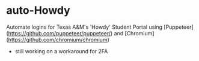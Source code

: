 # auto-Howdy
Automate logins for Texas A&M's 'Howdy' Student Portal using [Puppeteer] (https://github.com/puppeteer/puppeteer/) and [Chromium] (https://github.com/chromium/chromium)

- still working on a workaround for 2FA
